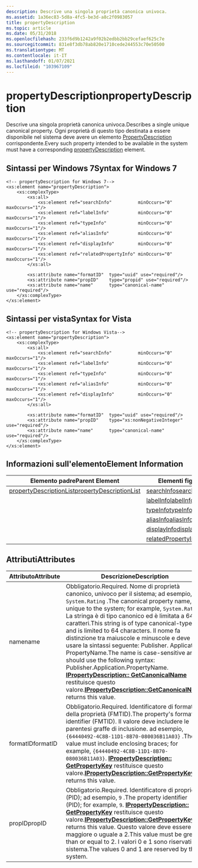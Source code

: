 ```yaml
---
description: Descrive una singola proprietà canonica univoca.
ms.assetid: 1a36ec83-5d8a-4fc5-be3d-a8c2f0983057
title: propertyDescription
ms.topic: article
ms.date: 05/31/2018
ms.openlocfilehash: 233f6d9b1242a9f02b2edbb2bb29cefaef625c7e
ms.sourcegitcommit: 831e8f3db78ab820e1710cede244553c70e50500
ms.translationtype: MT
ms.contentlocale: it-IT
ms.lasthandoff: 01/07/2021
ms.locfileid: "103967109"
---
```

# <a name="propertydescription"></a><span data-ttu-id="30678-103">propertyDescription</span><span class="sxs-lookup"><span data-stu-id="30678-103">propertyDescription</span></span>

<span data-ttu-id="30678-104">Descrive una singola proprietà canonica univoca.</span><span class="sxs-lookup"><span data-stu-id="30678-104">Describes a single unique canonical property.</span></span> <span data-ttu-id="30678-105">Ogni proprietà di questo tipo destinata a essere disponibile nel sistema deve avere un elemento [PropertyDescription]() corrispondente.</span><span class="sxs-lookup"><span data-stu-id="30678-105">Every such property intended to be available in the system must have a corresponding [propertyDescription]() element.</span></span>

## <a name="syntax-for-windows-7"></a><span data-ttu-id="30678-106">Sintassi per Windows 7</span><span class="sxs-lookup"><span data-stu-id="30678-106">Syntax for Windows 7</span></span>


```
<!-- propertyDescription for Windows 7-->
<xs:element name="propertyDescription">
    <xs:complexType>
        <xs:all>
            <xs:element ref="searchInfo"          minOccurs="0" maxOccurs="1"/>
            <xs:element ref="labelInfo"           minOccurs="0" maxOccurs="1"/>
            <xs:element ref="typeInfo"            minOccurs="0" maxOccurs="1"/>
            <xs:element ref="aliasInfo"           minOccurs="0" maxOccurs="1"/>
            <xs:element ref="displayInfo"         minOccurs="0" maxOccurs="1"/>
            <xs:element ref="relatedPropertyInfo" minOccurs="0" maxOccurs="1"/>
        </xs:all>

        <xs:attribute name="formatID"  type="uuid" use="required"/>
        <xs:attribute name="propID"    type="propid" use="required"/>
        <xs:attribute name="name"      type="canonical-name"        use="required"/>
    </xs:complexType>
</xs:element>
```



## <a name="syntax-for-vista"></a><span data-ttu-id="30678-107">Sintassi per vista</span><span class="sxs-lookup"><span data-stu-id="30678-107">Syntax for Vista</span></span>


```
<!-- propertyDescription for Windows Vista-->
<xs:element name="propertyDescription">
    <xs:complexType>
        <xs:all>
            <xs:element ref="searchInfo"          minOccurs="0" maxOccurs="1"/>
            <xs:element ref="labelInfo"           minOccurs="0" maxOccurs="1"/>
            <xs:element ref="typeInfo"            minOccurs="0" maxOccurs="1"/>
            <xs:element ref="aliasInfo"           minOccurs="0" maxOccurs="1"/>
            <xs:element ref="displayInfo"         minOccurs="0" maxOccurs="1"/>
        </xs:all>

        <xs:attribute name="formatID"  type="uuid" use="required"/>
        <xs:attribute name="propID"    type="xs:nonNegativeInteger" use="required"/>
        <xs:attribute name="name"      type="canonical-name"        use="required"/>
    </xs:complexType>
</xs:element>
```



## <a name="element-information"></a><span data-ttu-id="30678-108">Informazioni sull'elemento</span><span class="sxs-lookup"><span data-stu-id="30678-108">Element Information</span></span>



| <span data-ttu-id="30678-109">Elemento padre</span><span class="sxs-lookup"><span data-stu-id="30678-109">Parent Element</span></span>                                                           | <span data-ttu-id="30678-110">Elementi figlio</span><span class="sxs-lookup"><span data-stu-id="30678-110">Child Elements</span></span>                                                   |
|--------------------------------------------------------------------------|------------------------------------------------------------------|
| [<span data-ttu-id="30678-111">propertyDescriptionList</span><span class="sxs-lookup"><span data-stu-id="30678-111">propertyDescriptionList</span></span>](./propdesc-schema-propertydescriptionlist.md) | [<span data-ttu-id="30678-112">searchInfo</span><span class="sxs-lookup"><span data-stu-id="30678-112">searchInfo</span></span>](./propdesc-schema-searchinfo.md)                   |
|                                                                          | [<span data-ttu-id="30678-113">labelInfo</span><span class="sxs-lookup"><span data-stu-id="30678-113">labelInfo</span></span>](./propdesc-schema-labelinfo.md)                     |
|                                                                          | [<span data-ttu-id="30678-114">typeInfo</span><span class="sxs-lookup"><span data-stu-id="30678-114">typeInfo</span></span>](./propdesc-schema-typeinfo.md)                       |
|                                                                          | [<span data-ttu-id="30678-115">aliasInfo</span><span class="sxs-lookup"><span data-stu-id="30678-115">aliasInfo</span></span>](./propdesc-schema-aliasinfo.md)                     |
|                                                                          | [<span data-ttu-id="30678-116">displayInfo</span><span class="sxs-lookup"><span data-stu-id="30678-116">displayInfo</span></span>](./propdesc-schema-displayinfo.md)                 |
|                                                                          | [<span data-ttu-id="30678-117">relatedPropertyInfo</span><span class="sxs-lookup"><span data-stu-id="30678-117">relatedPropertyInfo</span></span>](./propdesc-schema-relatedpropertyinfo.md) |



 

## <a name="attributes"></a><span data-ttu-id="30678-118">Attributi</span><span class="sxs-lookup"><span data-stu-id="30678-118">Attributes</span></span>



| <span data-ttu-id="30678-119">Attributo</span><span class="sxs-lookup"><span data-stu-id="30678-119">Attribute</span></span> | <span data-ttu-id="30678-120">Descrizione</span><span class="sxs-lookup"><span data-stu-id="30678-120">Description</span></span>                                                                                                                                                                                                                                                                                                                                                                         |
|-----------|-------------------------------------------------------------------------------------------------------------------------------------------------------------------------------------------------------------------------------------------------------------------------------------------------------------------------------------------------------------------------------------|
| <span data-ttu-id="30678-121">name</span><span class="sxs-lookup"><span data-stu-id="30678-121">name</span></span>      | <span data-ttu-id="30678-122">Obbligatorio.</span><span class="sxs-lookup"><span data-stu-id="30678-122">Required.</span></span> <span data-ttu-id="30678-123">Nome di proprietà canonico, univoco per il sistema; ad esempio, `System.Rating` .</span><span class="sxs-lookup"><span data-stu-id="30678-123">The canonical property name, unique to the system; for example, `System.Rating`.</span></span> <span data-ttu-id="30678-124">La stringa è di tipo canonico ed è limitata a 64 caratteri.</span><span class="sxs-lookup"><span data-stu-id="30678-124">This string is of type canonical-type and is limited to 64 characters.</span></span> <span data-ttu-id="30678-125">Il nome fa distinzione tra maiuscole e minuscole e deve usare la sintassi seguente: Publisher. Application. PropertyName.</span><span class="sxs-lookup"><span data-stu-id="30678-125">The name is case-sensitive and should use the following syntax: Publisher.Application.PropertyName.</span></span> <span data-ttu-id="30678-126">[**IPropertyDescription:: GetCanonicalName**](/windows/win32/api/propsys/nf-propsys-ipropertydescription-getcanonicalname) restituisce questo valore.</span><span class="sxs-lookup"><span data-stu-id="30678-126">[**IPropertyDescription::GetCanonicalName**](/windows/win32/api/propsys/nf-propsys-ipropertydescription-getcanonicalname) returns this value.</span></span> |
| <span data-ttu-id="30678-127">formatID</span><span class="sxs-lookup"><span data-stu-id="30678-127">formatID</span></span>  | <span data-ttu-id="30678-128">Obbligatorio.</span><span class="sxs-lookup"><span data-stu-id="30678-128">Required.</span></span> <span data-ttu-id="30678-129">Identificatore di formato della proprietà (FMTID).</span><span class="sxs-lookup"><span data-stu-id="30678-129">The property's format identifier (FMTID).</span></span> <span data-ttu-id="30678-130">Il valore deve includere le parentesi graffe di inclusione. ad esempio, `{64440492-4C8B-11D1-8B70-080036B11A03}` .</span><span class="sxs-lookup"><span data-stu-id="30678-130">The value must include enclosing braces; for example, `{64440492-4C8B-11D1-8B70-080036B11A03}`.</span></span> <span data-ttu-id="30678-131">[**IPropertyDescription:: GetPropertyKey**](/windows/win32/api/propsys/nf-propsys-ipropertydescription-getpropertykey) restituisce questo valore.</span><span class="sxs-lookup"><span data-stu-id="30678-131">[**IPropertyDescription::GetPropertyKey**](/windows/win32/api/propsys/nf-propsys-ipropertydescription-getpropertykey) returns this value.</span></span>                                                                                                                       |
| <span data-ttu-id="30678-132">propID</span><span class="sxs-lookup"><span data-stu-id="30678-132">propID</span></span>    | <span data-ttu-id="30678-133">Obbligatorio.</span><span class="sxs-lookup"><span data-stu-id="30678-133">Required.</span></span> <span data-ttu-id="30678-134">Identificatore di proprietà (PID); ad esempio, `9` .</span><span class="sxs-lookup"><span data-stu-id="30678-134">The property identifier (PID); for example, `9`.</span></span> <span data-ttu-id="30678-135">[**IPropertyDescription:: GetPropertyKey**](/windows/win32/api/propsys/nf-propsys-ipropertydescription-getpropertykey) restituisce questo valore.</span><span class="sxs-lookup"><span data-stu-id="30678-135">[**IPropertyDescription::GetPropertyKey**](/windows/win32/api/propsys/nf-propsys-ipropertydescription-getpropertykey) returns this value.</span></span> <span data-ttu-id="30678-136">Questo valore deve essere maggiore o uguale a 2.</span><span class="sxs-lookup"><span data-stu-id="30678-136">This value must be greater than or equal to 2.</span></span> <span data-ttu-id="30678-137">I valori 0 e 1 sono riservati dal sistema.</span><span class="sxs-lookup"><span data-stu-id="30678-137">The values 0 and 1 are reserved by the system.</span></span>                                                                                                                  |



 

 

 
